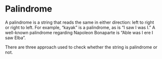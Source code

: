 # Palindrome
A palindrome is a string that reads the same in either direction: left to right or right to left.
For example, “kayak” is a palindrome, as is “I saw I was I.” A well-known palindrome
regarding Napoleon Bonaparte is “Able was I ere I saw Elba”.

There are three approach used to check whether the string is palindrome or not.
